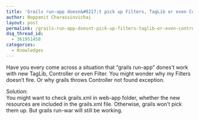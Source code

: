 ```yaml
---
title: 'Grails run-app doesn&#8217;t pick up Filters, TagLib or even Controller'
author: Noppanit Charassinvichai
layout: post
permalink: /grails-run-app-doesnt-pick-up-filters-taglib-or-even-controller/
dsq_thread_id:
  - 361951458
categories:
  - Knowledges
---
```

Have you every come across a situation that &#8220;grails run-app&#8221; dones&#8217;t work with new TagLib, Controller or even Filter. You might wonder why my Filters doesn&#8217;t fire. Or why grails throws Controller not found exception. 

Solution:  
You might want to check grails.xml in web-app folder, whether the new resources are included in the grails.xml file. Otherwise, grails won&#8217;t pick them up. But grails run-war will still be working.